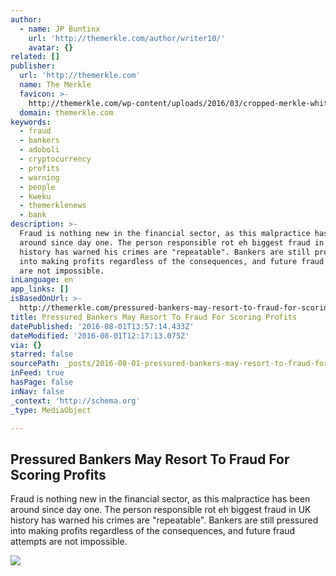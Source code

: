 ```yaml
---
author:
  - name: JP Buntinx
    url: 'http://themerkle.com/author/writer10/'
    avatar: {}
related: []
publisher:
  url: 'http://themerkle.com'
  name: The Merkle
  favicon: >-
    http://themerkle.com/wp-content/uploads/2016/03/cropped-merkle-white-1-192x192.png
  domain: themerkle.com
keywords:
  - fraud
  - bankers
  - adoboli
  - cryptocurrency
  - profits
  - warning
  - people
  - kweku
  - themerklenews
  - bank
description: >-
  Fraud is nothing new in the financial sector, as this malpractice has been
  around since day one. The person responsible rot eh biggest fraud in UK
  history has warned his crimes are "repeatable". Bankers are still pressured
  into making profits regardless of the consequences, and future fraud attempts
  are not impossible.
inLanguage: en
app_links: []
isBasedOnUrl: >-
  http://themerkle.com/pressured-bankers-may-resort-to-fraud-for-scoring-profits/
title: Pressured Bankers May Resort To Fraud For Scoring Profits
datePublished: '2016-08-01T13:57:14.433Z'
dateModified: '2016-08-01T12:17:13.075Z'
via: {}
starred: false
sourcePath: _posts/2016-08-01-pressured-bankers-may-resort-to-fraud-for-scoring-profits.md
inFeed: true
hasPage: false
inNav: false
_context: 'http://schema.org'
_type: MediaObject

---
```

<article style=""><h1>Pressured Bankers May Resort To Fraud For Scoring Profits</h1><p>Fraud is nothing new in the financial sector, as this malpractice has been around since day one. The person responsible rot eh biggest fraud in UK history has warned his crimes are "repeatable". Bankers are still pressured into making profits regardless of the consequences, and future fraud attempts are not impossible.</p><img src="http://themerkle.com/wp-content/uploads/2016/08/shutterstock_407666170.jpg" /></article>